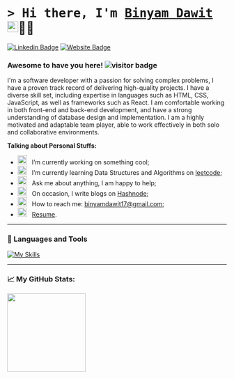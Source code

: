 # <samp>&gt; Hi there, I'm <a href="https://binyamportfolio.netlify.app/" target="_blank">Binyam Dawit</a> <img src="https://media.giphy.com/media/hvRJCLFzcasrR4ia7z/giphy.gif" width="25"></samp>👨‍💻

[![Linkedin Badge](https://img.shields.io/badge/-LinkedIn-0e76a8?style=flat-square&logo=Linkedin&logoColor=white)](https://www.linkedin.com/in/binyamdawit1/)
[![Website Badge](https://img.shields.io/badge/Website-3b5998?style=flat-square&logo=google-chrome&logoColor=white)](https://binyamportfolio.netlify.app/)
### Awesome to have you here! ![visitor badge](https://visitor-badge.glitch.me/badge?page_id=binyamdawit.visitor-badge)

<p>
I'm a software developer with a passion for solving complex problems, I have a proven track record of delivering high-quality projects. I have a diverse skill set, including expertise in languages such as HTML, CSS, JavaScript, as well as frameworks such as React. I am comfortable working in both front-end and back-end development, and have a strong understanding of database design and implementation. I am a highly motivated and adaptable team player, able to work effectively in both solo and collaborative environments.
</p>


**Talking about Personal Stuffs:**

- <img src="https://github.com/Gapur/Gapur/blob/main/assets/developer.gif?raw=true" width="21" />&nbsp;&nbsp; I’m currently working on something cool;
- <img src="https://github.com/Gapur/Gapur/blob/main/assets/lightning.gif?raw=true" width="21" />&nbsp;&nbsp; I’m currently learning Data Structures and Algorithms on [leetcode](https://leetcode.com/);
- <img src="https://github.com/Gapur/Gapur/blob/main/assets/message.gif?raw=true" width="21" />&nbsp;&nbsp; Ask me about anything, I am happy to help;
- <img src="https://github.com/Gapur/Gapur/blob/main/assets/laptop.gif?raw=true" width="21" />&nbsp;&nbsp; On occasion, I write blogs on [Hashnode](https://hashnode.com/@binyam288);
- <img src="https://github.com/Gapur/Gapur/blob/main/assets/letterbox.gif?raw=true" width="21" />&nbsp;&nbsp; How to reach me: binyamdawit17@gmail.com;
- <img src="https://github.com/Gapur/Gapur/blob/main/assets/doc.gif?raw=true" width="21" />&nbsp;&nbsp; [Resume](https://drive.google.com/file/d/1voAtC2FNabyKdskg8U0sB7kqsvWeJnz7/view?usp=sharing).

---

### 🧰 Languages and Tools
[![My Skills](https://skillicons.dev/icons?i=js,html,css,cs,dotnet,git,java,jquery,react,redux,sass,solidity,tailwind,ts,angular,bootstrap,graphql,mongodb,mysql,nextjs,nodejs,postgres)](https://skillicons.dev)

---

### 📈 My GitHub Stats:
<img height="180em" src="https://github-readme-stats.vercel.app/api?username=binyamdawit&show_icons=true&hide_border=true&&count_private=true&include_all_commits=true" />
